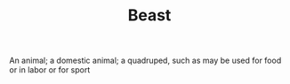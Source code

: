 ---
title: Beast
permalink: "/definitions/beast.html"
body: An animal; a domestic animal; a quadruped, such as may be used for food or in
  labor or for sport
published_at: '2018-07-07'
layout: post
---